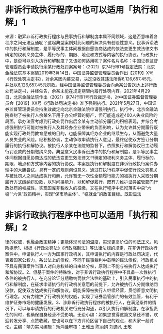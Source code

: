 # 非诉行政执行程序中也可以适用「执行和解」1

来源：融弈非诉行政执行程序与民事执行和解制度本属不同领域，这是否意味着各程序之间无法互通呢？这起典型案例对此问题的解决具有创设性意义。民事诉讼法中的执行和解制度，是平等民事主体间根据自愿协商达成的依法变更生效法律文书确定的权利义务主体、履行标的、期限、地点和方式等内容的执行协议。行政执行中，是否可以引入执行和解制度？又该如何适用呢？案件名片名称：中国证券监督管理委员会申请执行余某行政处罚案案号：（2021）京74行审1号裁定法院：北京金融法院基本案情2019年3月14日，中国证券监督管理委员会作出【2019】X号《行政处罚决定书》，对余某因内幕交易，决定没收其违法所得6,126,657.45元，并处以6,126,657.45元罚款。经中国证券监督管理委员会向余某公告送达上述行政处罚决定书，并经催告，余某未能在规定期限内履行处罚内容。2021年4月29日，北京金融法院作出（2021）京74行审1号行政裁定书，对中国证券监督管理委员会【2019】XX号《行政处罚决定书》准予强制执行。2021年5月27日，中国证券监督管理委员会持生效裁定向北京金融法院申请强制执行。执行中，北京金融法院查封了被执行人余某名下用于办公经营的房产，但可能造成近400人失业风险的局面。承办法官考虑到行政处罚作出后余某有主动部分履行的积极表现，并综合考虑强制执行可能对被执行人及其经办企业带来的负面影响，认为允许其分期履行既能实现行政处罚教育惩戒的目的，也能保障其经办企业的继续生存，从而避免大量人员失业的风险。经积极协调，主动争取申请执行人意见，最终促使双方签订分期履行的执行和解协议。被执行人余某在法院的监督下，依照执行和解协议已主动履行罚没款的分期缴纳义务。典型意义民事诉讼法中的执行和解制度，是平等民事主体间根据自愿协商达成的依法变更生效法律文书确定的权利义务主体、履行标的、期限、地点和方式等内容的执行协议。本案是执行和解制度在非诉行政执行案件办理中的大胆尝试，具有一定的规则创设意义。通过在执行程序中促使行政处罚机关与被处罚人之间达成执行和解，允许暂无一次性全额履行能力的被执行人采取分期履行方式缴纳罚没款，以时间换能力，以和解促履行，既有力维护证券监管部门行政处罚的权威性，实现国库非税收入的征缴，又在执行程序中贯彻落实中央“六稳”“六保”政策精神，实现“保市场主体”、“稳就业”的政策目标。既彰显法

# 非诉行政执行程序中也可以适用「执行和解」2

律的权威，也融会政策精神；更能体现司法的温度，实现更高阶位的司法正义。风险提示1、根据《行政处罚法》《行政强制法》等法律法规的规定，在非诉行政执行案件中，申请执行人一方为国家行政机关，其申请执行的内容是行政处罚决定，代表着国家公权力，系公法上的债权，不同于民事裁判中载明的民法债权，行政机关不具有民事案件当事人对自身权益的自由处分权，原则上不能与被执行人达成执行和解协议。2、但基于案件的特殊性，对于非诉行政执行程序中不具备一次性执行条件的被执行人，在充分论证分期缴纳罚款合法性的基础上，引入民事执行中的执行和解制度，在征求申请执行的行政机关意愿的前提下，允许被执行人分期缴纳罚没款，促使双方达成执行和解协议，既能保障被执行人继续经营，贯彻善意文明执行理念，又有力维护了行政机关的权威，实现了证券监管部门的有效监管，有利于维护证券市场的健康发展。3、涉非诉行政执行程序的被执行人，在满足条件的情况下，可以与申请执行的行政机关进行充分沟通，以引入执行和解制度，在承担责任的同时，也确保自身经营不受影响。无讼小编：如果您觉得这篇文章还不错，欢迎转发分享、点赞收藏，您也可以在下方评论区留下自己的观点，和大家一起讨论。主编：靖力实习编辑：矫鸿佳审核：王雅玉 陈丽娟 刘逸凡 王敬

